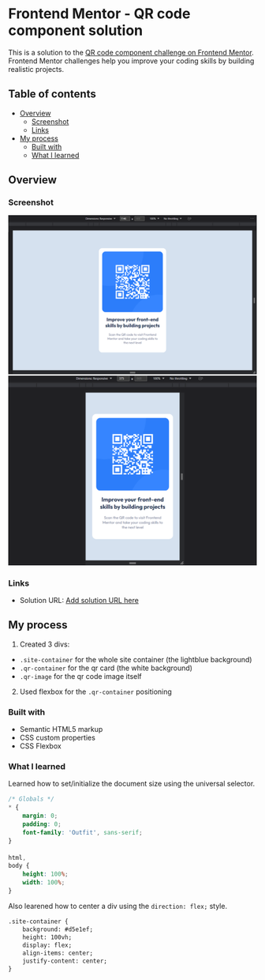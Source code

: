 # Frontend Mentor - QR code component solution

This is a solution to the [QR code component challenge on Frontend Mentor](https://www.frontendmentor.io/challenges/qr-code-component-iux_sIO_H). Frontend Mentor challenges help you improve your coding skills by building realistic projects. 

## Table of contents

- [Overview](#overview)
  - [Screenshot](#screenshot)
  - [Links](#links)
- [My process](#my-process)
  - [Built with](#built-with)
  - [What I learned](#what-i-learned)


## Overview

### Screenshot

![Full](https://github.com/parkrain21/frontend-mentor-solutions/blob/main/1.%20QR%20Component/screenshots/screenshot1.PNG)
![Narrow](https://github.com/parkrain21/frontend-mentor-solutions/blob/main/1.%20QR%20Component/screenshots/screenshot2.PNG)


### Links

- Solution URL: [Add solution URL here](https://github.com/parkrain21/frontend-mentor-solutions/tree/main/1.%20QR%20Component)

## My process
1. Created 3 divs:
  - `.site-container` for the whole site container (the lightblue background)
  - `.qr-container` for the qr card (the white background)
  - `.qr-image` for the qr code image itself
2. Used flexbox for the `.qr-container` positioning

### Built with

- Semantic HTML5 markup
- CSS custom properties
- CSS Flexbox

### What I learned

Learned how to set/initialize the document size using the universal selector.
```css
/* Globals */
* {
    margin: 0;
    padding: 0;
    font-family: 'Outfit', sans-serif;
}

html,
body {
    height: 100%;
    width: 100%;
}
```

Also learened how to center a div using the `direction: flex;` style.
```
.site-container {
    background: #d5e1ef;
    height: 100vh;
    display: flex;
    align-items: center;
    justify-content: center;
}
```